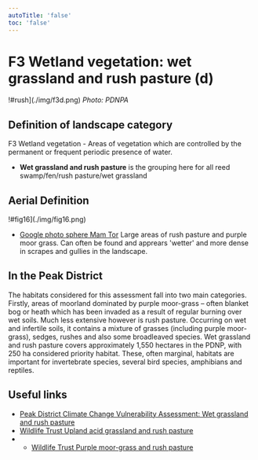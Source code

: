 ```yaml
---
autoTitle: 'false'
toc: 'false'
---
```


# F3 Wetland vegetation: wet grassland and rush pasture (d)

!#rush](./img/f3d.png)
*Photo: PDNPA*

## Definition of landscape category

F3 Wetland vegetation - Areas of vegetation which are controlled by the permanent or frequent periodic presence of water. 

* **Wet grassland and rush pasture**  is the grouping here for all reed swamp/fen/rush pasture/wet grassland

## Aerial Definition

!#fig16](./img/fig16.png)

* [Google photo sphere Mam Tor](https://goo.gl/maps/Keo9Eu7tB3Bvfi3a7) Large areas of rush pasture and purple moor grass. Can often be found and apprears 'wetter' and more dense in scrapes and gullies in the landscape.

## In the Peak District
The habitats considered for this assessment fall into two main categories. Firstly, areas of moorland dominated by purple moor-grass – often blanket bog or heath which has been invaded as a result of regular burning over wet soils. Much less extensive however is rush pasture. Occurring on wet and infertile soils, it contains a mixture of grasses (including purple moor-grass), sedges, rushes and also some broadleaved species. Wet grassland and rush pasture covers approximately 1,550 hectares in the PDNP, with 250 ha considered priority habitat. These, often marginal, habitats are important for invertebrate species, several bird species, amphibians and reptiles.


## Useful links
* [Peak District Climate Change Vulnerability Assessment: Wet grassland and rush pasture](https://reports.peakdistrict.gov.uk/ccva/docs/assessments/habitats/wetgrassland.html)
* [Wildlife Trust Upland acid grassland and rush pasture](https://www.wildlifetrusts.org/habitats/grassland/upland-acid-grassland-and-rush-pasture)
* * [Wildlife Trust Purple moor-grass and rush pasture](https://www.wildlifetrusts.org/habitats/grassland/purple-moor-grass-and-rush-pasture)